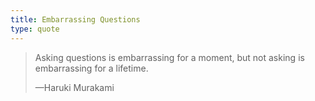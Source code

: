 ```yaml
---
title: Embarrassing Questions
type: quote
---
```


<blockquote>
  <p>Asking questions is embarrassing for a moment, but not asking is embarrassing for a lifetime.</p>
  <p class="cite">—Haruki Murakami</p>
</blockquote>
